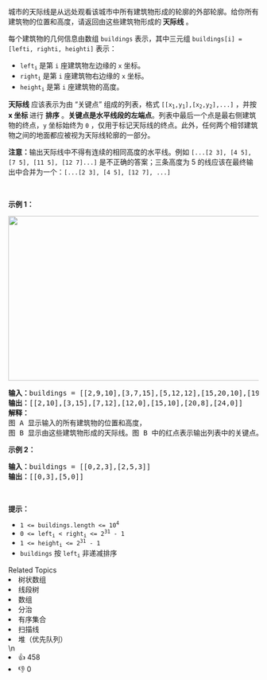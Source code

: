 <p>城市的天际线是从远处观看该城市中所有建筑物形成的轮廓的外部轮廓。给你所有建筑物的位置和高度，请返回由这些建筑物形成的<strong> 天际线</strong> 。</p>

<p>每个建筑物的几何信息由数组 <code>buildings</code> 表示，其中三元组 <code>buildings[i] = [lefti, righti, heighti]</code> 表示：</p>

<ul>
	<li><code>left<sub>i</sub></code> 是第 <code>i</code> 座建筑物左边缘的 <code>x</code> 坐标。</li>
	<li><code>right<sub>i</sub></code> 是第 <code>i</code> 座建筑物右边缘的 <code>x</code> 坐标。</li>
	<li><code>height<sub>i</sub></code> 是第 <code>i</code> 座建筑物的高度。</li>
</ul>

<p><strong>天际线</strong> 应该表示为由 “关键点” 组成的列表，格式 <code>[[x<sub>1</sub>,y<sub>1</sub>],[x<sub>2</sub>,y<sub>2</sub>],...]</code> ，并按 <strong>x 坐标 </strong>进行 <strong>排序</strong> 。<strong>关键点是水平线段的左端点</strong>。列表中最后一个点是最右侧建筑物的终点，<code>y</code> 坐标始终为 <code>0</code> ，仅用于标记天际线的终点。此外，任何两个相邻建筑物之间的地面都应被视为天际线轮廓的一部分。</p>

<p><strong>注意：</strong>输出天际线中不得有连续的相同高度的水平线。例如 <code>[...[2 3], [4 5], [7 5], [11 5], [12 7]...]</code> 是不正确的答案；三条高度为 5 的线应该在最终输出中合并为一个：<code>[...[2 3], [4 5], [12 7], ...]</code></p>

<p> </p>

<p><strong>示例 1：</strong></p>
<img alt="" src="https://assets.leetcode.com/uploads/2020/12/01/merged.jpg" style="width: 800px; height: 331px;" />
<pre>
<strong>输入：</strong>buildings = [[2,9,10],[3,7,15],[5,12,12],[15,20,10],[19,24,8]]
<strong>输出：</strong>[[2,10],[3,15],[7,12],[12,0],[15,10],[20,8],[24,0]]
<strong>解释：</strong>
图 A<strong> </strong>显示输入的所有建筑物的位置和高度，
图 B 显示由这些建筑物形成的天际线。图 B 中的红点表示输出列表中的关键点。</pre>

<p><strong>示例 2：</strong></p>

<pre>
<strong>输入：</strong>buildings = [[0,2,3],[2,5,3]]
<strong>输出：</strong>[[0,3],[5,0]]
</pre>

<p> </p>

<p><strong>提示：</strong></p>

<ul>
	<li><code>1 <= buildings.length <= 10<sup>4</sup></code></li>
	<li><code>0 <= left<sub>i</sub> < right<sub>i</sub> <= 2<sup>31</sup> - 1</code></li>
	<li><code>1 <= height<sub>i</sub> <= 2<sup>31</sup> - 1</code></li>
	<li><code>buildings</code> 按 <code>left<sub>i</sub></code> 非递减排序</li>
</ul>
<div><div>Related Topics</div><div><li>树状数组</li><li>线段树</li><li>数组</li><li>分治</li><li>有序集合</li><li>扫描线</li><li>堆（优先队列）</li></div></div>\n<div><li>👍 458</li><li>👎 0</li></div>